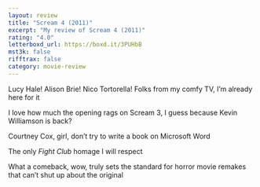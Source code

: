 ```yaml
---
layout: review
title: "Scream 4 (2011)"
excerpt: "My review of Scream 4 (2011)"
rating: "4.0"
letterboxd_url: https://boxd.it/3PUHbB
mst3k: false
rifftrax: false
category: movie-review
---
```


Lucy Hale! Alison Brie! Nico Tortorella! Folks from my comfy TV, I’m already here for it

I love how much the opening rags on Scream 3, I guess because Kevin Williamson is back?

Courtney Cox, girl, don’t try to write a book on Microsoft Word

The only <i>Fight Club</i> homage I will respect

What a comeback, wow, truly sets the standard for horror movie remakes that can’t shut up about the original
